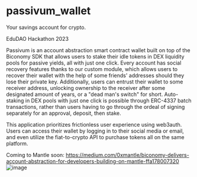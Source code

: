 # passivum_wallet
Your savings account for crypto. 

EduDAO Hackathon 2023

Passivum is an account abstraction smart contract wallet built on top of the Biconomy SDK that allows users to stake their idle tokens in DEX liquidity pools for passive yields, all with just one click. Every account has social recovery features thanks to our custom module, which allows users to recover their wallet with the help of some friends' addresses should they lose their private key. Additionally, users can entrust their wallet to some receiver address, unlocking ownership to the receiver after some designated amount of years, or a "dead man's switch" for short. Auto-staking in DEX pools with just one click is possible through ERC-4337 batch transactions, rather than users having to go through the ordeal of signing separately for an approval, deposit, then stake. 

This application prioritizes frictionless user experience using web3auth. Users can access their wallet by logging in to their social media or email, and even utilize the fiat-to-crypto API to purchase tokens all on the same platform.

Coming to Mantle soon:
https://medium.com/0xmantle/biconomy-delivers-account-abstraction-for-developers-building-on-mantle-ffa178007320
![image](https://user-images.githubusercontent.com/25123526/235417135-bde3e8c8-b1b3-48a5-9242-19cc42731cb1.png)
